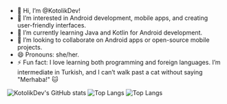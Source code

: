 - 👋 Hi, I’m @KotolikDev!
- 👀 I’m interested in Android development, mobile apps, and creating user-friendly interfaces.
- 🌱 I’m currently learning Java and Kotlin for Android development.
- 💞️ I’m looking to collaborate on Android apps or open-source mobile projects.
- 😄 Pronouns: she/her. 
- ⚡ Fun fact: I love learning both programming and foreign languages. I’m intermediate in Turkish, and I can’t walk past a cat without saying "Merhaba!" 🐱

<!---
KotolikDev/KotolikDev is a ✨ special ✨ repository because its `README.md` (this file) appears on your GitHub profile.
You can click the Preview link to take a look at your changes.
--->

![KotolikDev's GitHub stats](https://github-readme-stats.vercel.app/api?username=KotolikDev&show_icons=true&theme=highcontrast)
![Top Langs](https://github-readme-stats.vercel.app/api/top-langs/?username=KotolikDev&layout=compactshow_icons=true&theme=highcontrast)
![Top Langs](https://github-readme-stats.vercel.app/api/top-langs/?username=KotolikDev&size_weight=0.5&count_weight=0.5)
